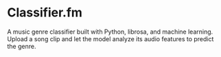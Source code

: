 # Classifier.fm
A music genre classifier built with Python, librosa, and machine learning. Upload a song clip and let the model analyze its audio features to predict the genre.

